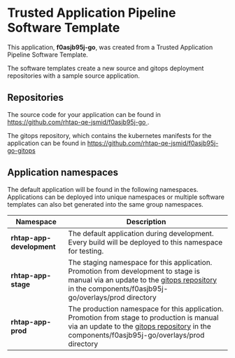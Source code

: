 # Trusted Application Pipeline Software Template

This application, **f0asjb95j-go**, was created from a Trusted Application Pipeline Software Template.

The software templates create a new source and gitops deployment repositories with a sample source application. 

## Repositories

The source code for your application can be found in [https://github.com/rhtap-qe-jsmid/f0asjb95j-go ](https://github.com/rhtap-qe-jsmid/f0asjb95j-go ).
 
The gitops repository, which contains the kubernetes manifests for the application can be found in 
[https://github.com/rhtap-qe-jsmid/f0asjb95j-go-gitops ](https://github.com/rhtap-qe-jsmid/f0asjb95j-go-gitops ) 

## Application namespaces 

The default application will be found in the following namespaces. Applications can be deployed into unique namespaces or multiple software templates can also bet generated into the same group namespaces.  

|  Namespace   |  Description   |  
| -------- | -------- |   
| **rhtap-app-development** | The default application during development. Every build will be deployed to this namespace for testing. | 
| **rhtap-app-stage** | The staging namespace for this application. Promotion from development to stage is manual via an update to the [gitops repository](https://github.com/rhtap-qe-jsmid/f0asjb95j-go-gitops ) in the components/f0asjb95j-go/overlays/prod directory |  
| **rhtap-app-prod** | The production namespace for this application. Promotion from stage to production is manual via an update to the [gitops repository](https://github.com/rhtap-qe-jsmid/f0asjb95j-go-gitops ) in the components/f0asjb95j-go/overlays/prod directory | 